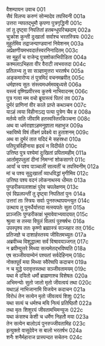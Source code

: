वैशम्पायन उवाच	001  
सैवं विलप्य करुणं सोन्मादेव तपस्विनी	001a  
उत्तरा न्यपतद्भूमौ कृपणा पुत्रगृद्धिनी	001c  
तां तु दृष्ट्वा निपतितां हतबन्धुपरिच्छदाम्	002a  
चुक्रोश कुन्ती दुःखार्ता सर्वाश्च भरतस्त्रियः	002c  
मुहूर्तमिव तद्राजन्पाण्डवानां निवेशनम्	003a  
अप्रेक्षणीयमभवदार्तस्वरनिनादितम्	003c  
सा मुहूर्तं च राजेन्द्र पुत्रशोकाभिपीडिता	004a  
कश्मलाऽभिहता वीर वैराटी त्वभवत्तदा	004c  
प्रतिलभ्य तु सा सञ्ज्ञामुत्तरा भरतर्षभ	005a  
अङ्कमारोप्य तं पुत्रमिदं वचनमब्रवीत्	005c  
धर्मज्ञस्य सुतः संस्त्वमधर्ममवबुध्यसे	006a  
यस्त्वं वृष्णिप्रवीरस्य कुरुषे नाभिवादनम्	006c  
पुत्र गत्वा मम वचो ब्रूयास्त्वं पितरं तव	007a  
दुर्मरं प्राणिनां वीर काले प्राप्ते कथञ्चन	007c  
याऽहं त्वया विहीनाऽद्य पत्या पुत्रेण चैव ह	008a  
मर्तव्ये सति जीवामि हतस्वस्तिरकिञ्चना	008c  
अथ वा धर्मराज्ञाऽहमनुज्ञाता महाभुज	009a  
भक्षयिष्ये विषं तीक्ष्णं प्रवेक्ष्ये वा हुताशनम्	009c  
अथ वा दुर्मरं तात यदिदं मे सहस्रधा	010a  
पतिपुत्रविहीनाया हृदयं न विदीर्यते	010c  
उत्तिष्ठ पुत्र पश्येमां दुःखितां प्रपितामहीम्	011a  
आर्तामुपप्लुतां दीनां निमग्नां शोकसागरे	011c  
आर्यां च पश्य पाञ्चालीं सात्वतीं च तपस्विनीम्	012a  
मां च पश्य सुदुःखार्तां व्याधविद्धां मृगीमिव	012c  
उत्तिष्ठ पश्य वदनं लोकनाथस्य धीमतः	013a  
पुण्डरीकपलाशाक्षं पुरेव चपलेक्षणम्	013c  
एवं विप्रलपन्तीं तु दृष्ट्वा निपतितां पुनः	014a  
उत्तरां ताः स्त्रियः सर्वाः पुनरुत्थापयन्त्युत	014c  
उत्थाय तु पुनर्धैर्यात्तदा मत्स्यपतेः सुता	015a  
प्राञ्जलिः पुण्डरीकाक्षं भूमावेवाभ्यवादयत्	015c  
श्रुत्वा स तस्या विपुलं विलापं पुरुषर्षभः	016a  
उपस्पृश्य ततः कृष्णो ब्रह्मास्त्रं सञ्जहार तत्	016c  
प्रतिजज्ञे च दाशार्हस्तस्य जीवितमच्युतः	017a  
अब्रवीच्च विशुद्धात्मा सर्वं विश्रावयञ्जगत्	017c  
न ब्रवीम्युत्तरे मिथ्या सत्यमेतद्भविष्यति	018a  
एष सञ्जीवयाम्येनं पश्यतां सर्वदेहिनाम्	018c  
नोक्तपूर्वं मया मिथ्या स्वैरेष्वपि कदाचन	019a  
न च युद्धे परावृत्तस्तथा सञ्जीवतामयम्	019c  
यथा मे दयितो धर्मो ब्राह्मणाश्च विशेषतः	020a  
अभिमन्योः सुतो जातो मृतो जीवत्वयं तथा	020c  
यथाऽहं नाभिजानामि विजयेन कदाचन	021a  
विरोधं तेन सत्येन मृतो जीवत्वयं शिशुः	021c  
यथा सत्यं च धर्मश्च मयि नित्यं प्रतिष्ठितौ	022a  
तथा मृतः शिशुरयं जीवतामभिमन्युजः	022c  
यथा कंसश्च केशी च धर्मेण निहतौ मया	023a  
तेन सत्येन बालोऽयं पुनरुज्जीवतामिह	023c  
इत्युक्तो वासुदेवेन स बालो भरतर्षभ	024a  
शनैः शनैर्महाराज प्रास्पन्दत सचेतनः	024c  
